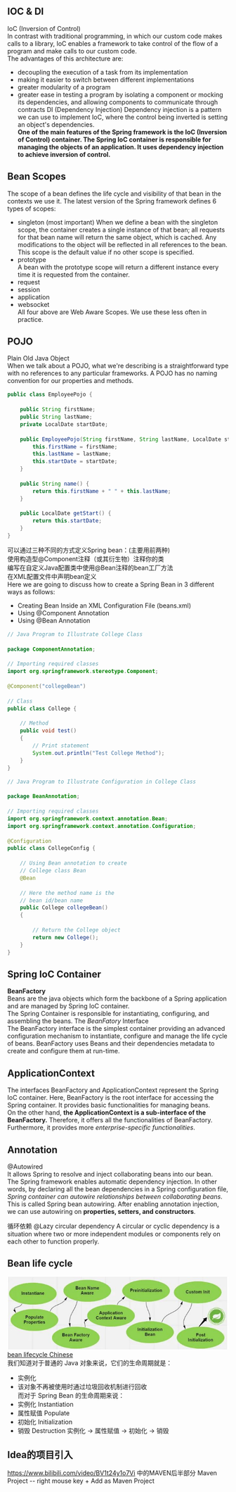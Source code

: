 ## IOC & DI
IoC (Inversion of Control)  
In contrast with traditional programming, in which our custom code makes calls to a library, IoC enables a framework to take control of the flow of a program and make calls to our custom code.    
The advantages of this architecture are:
- decoupling the execution of a task from its implementation
- making it easier to switch between different implementations
- greater modularity of a program
- greater ease in testing a program by isolating a component or mocking its dependencies, and allowing components to communicate through contracts
DI (Dependency Injection)
Dependency injection is a pattern we can use to implement IoC, where the control being inverted is setting an object's dependencies.  
**One of the main features of the Spring framework is the IoC (Inversion of Control) container. The Spring IoC container is responsible for managing the objects of an application. It uses dependency injection to achieve inversion of control.**

## Bean Scopes
The scope of a bean defines the life cycle and visibility of that bean in the contexts we use it.
The latest version of the Spring framework defines 6 types of scopes:
- singleton  (most important)
When we define a bean with the singleton scope, the container creates a single instance of that bean; all requests for that bean name will return the same object, which is cached. Any modifications to the object will be reflected in all references to the bean. This scope is the default value if no other scope is specified.
- prototype  
A bean with the prototype scope will return a different instance every time it is requested from the container. 
- request
- session
- application
- websocket  
All four above are Web Aware Scopes. We use these less often in practice.

## POJO
Plain Old Java Object  
When we talk about a POJO, what we're describing is a straightforward type with no references to any particular frameworks. A POJO has no naming convention for our properties and methods.
```java
public class EmployeePojo {

    public String firstName;
    public String lastName;
    private LocalDate startDate;

    public EmployeePojo(String firstName, String lastName, LocalDate startDate) {
        this.firstName = firstName;
        this.lastName = lastName;
        this.startDate = startDate;
    }

    public String name() {
        return this.firstName + " " + this.lastName;
    }

    public LocalDate getStart() {
        return this.startDate;
    }
}
```

可以通过三种不同的方式定义Spring bean：(主要用前两种)  
使用构造型@Component注释（或其衍生物）注释你的类  
编写在自定义Java配置类中使用@Bean注释的bean工厂方法  
在XML配置文件中声明bean定义  
Here we are going to discuss how to create a Spring Bean in 3 different ways as follows: 
- Creating Bean Inside an XML Configuration File (beans.xml)
- Using @Component Annotation
- Using @Bean Annotation
```java
// Java Program to Illustrate College Class

package ComponentAnnotation;

// Importing required classes
import org.springframework.stereotype.Component;

@Component("collegeBean")

// Class
public class College {

	// Method
	public void test()
	{
		// Print statement
		System.out.println("Test College Method");
	}
}
```
```java
// Java Program to Illustrate Configuration in College Class

package BeanAnnotation;

// Importing required classes
import org.springframework.context.annotation.Bean;
import org.springframework.context.annotation.Configuration;

@Configuration
public class CollegeConfig {

	// Using Bean annotation to create
	// College class Bean
	@Bean

	// Here the method name is the
	// bean id/bean name
	public College collegeBean()
	{

		// Return the College object
		return new College();
	}
}
```

## Spring IoC Container
**BeanFactory**  
Beans are the java objects which form the backbone of a Spring application and are managed by Spring IoC container.  
The Spring Container is responsible for instantiating, configuring, and assembling the beans. 
The *BeanFatory* Interface  
The  BeanFactory interface is the simplest container providing an advanced configuration mechanism to instantiate, configure and manage the life cycle of beans.  BeanFactory uses Beans and their dependencies metadata to create and configure them at run-time. 

## ApplicationContext
The interfaces BeanFactory and ApplicationContext represent the Spring IoC container. Here, BeanFactory is the root interface for accessing the Spring container. It provides basic functionalities for managing beans.  
On the other hand, **the ApplicationContext is a sub-interface of the BeanFactory.** Therefore, it offers all the functionalities of BeanFactory.  
Furthermore, it provides more *enterprise-specific functionalities*. 

## Annotation
@Autowired  
It allows Spring to resolve and inject collaborating beans into our bean.  
The Spring framework enables automatic dependency injection. In other words, by declaring all the bean dependencies in a Spring configuration file, *Spring container can autowire relationships between collaborating beans*. This is called Spring bean autowiring.
After enabling annotation injection, we can use autowiring on **properties, setters, and constructors**.  

循环依赖 @Lazy
circular dependency
A circular or cyclic dependency is a situation where two or more independent modules or components rely on each other to function properly. 

## Bean life cycle
![bean lifecycle](/docs/beanlifecycle.JPG)
[bean lifecycle Chinese](https://segmentfault.com/a/1190000040365130)  
我们知道对于普通的 Java 对象来说，它们的生命周期就是：
- 实例化
- 该对象不再被使用时通过垃圾回收机制进行回收  
而对于 Spring Bean 的生命周期来说：
- 实例化 Instantiation
- 属性赋值 Populate
- 初始化 Initialization
- 销毁 Destruction
实例化 -> 属性赋值 -> 初始化 -> 销毁

## Idea的项目引入
https://www.bilibili.com/video/BV1t24y1o7Vi 中的MAVEN后半部分
Maven Project -- right mouse key + Add as Maven Project